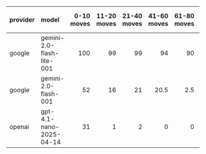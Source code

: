 | provider   | model                     |   0-10 moves |   11-20 moves |   21-40 moves |   41-60 moves |   61-80 moves |   81-100 moves |
|:-----------|:--------------------------|-------------:|--------------:|--------------:|--------------:|--------------:|---------------:|
| google     | gemini-2.0-flash-lite-001 |          100 |            99 |            99 |          94   |          90   |           80.5 |
| google     | gemini-2.0-flash-001      |           52 |            16 |            21 |          20.5 |           2.5 |            1   |
| openai     | gpt-4.1-nano-2025-04-14   |           31 |             1 |             2 |           0   |           0   |            0   |